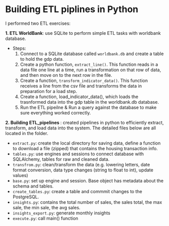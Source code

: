 # Building ETL piplines in Python

I performed two ETL exercises: <br>


<b>1. ETL WorldBank</b>: use SQLite to perform simple ETL tasks with worldbank database. 

* Steps:
    1. Connect to a SQLite database called `worldbank.db` and create a table to hold the gdp data.
    2. Create a python function, `extract_line()`. This function reads in a data file one line at a time, run a transformation on that row of data, and then move on to the next row in the file.
    3. Create a function, `transform_indicator_data()`. This function receives a line from the csv file and transforms the data in preparation for a load step.
    4. Create a function, load_indicator_data(), which loads the trasnformed data into the gdp table in the worldbank.db database.
    5. Run the ETL pipeilne & Run a query against the database to make sure everything worked correctly. 




<b> 2. Building ETL_pipelines </b>: created pipelines in python to efficiently extract, transform, and load data into the system. The detailed files below are all located in the folder. 

* `extract.py`: create the local directory for saving data, define a function to download a file (zipped) that contains the housing transaction info.
* `tables.py`: use engines and sessions to connect database with SQLAlchemy, tables for raw and cleaned data.
* `transfrom.py`: clean/transform the data (e.g. lowering letters,  date format conversion, data type changes (string to float to int), update values)
* `base.py`: set up engine and session. Base object has metadata about the schema and tables.
* `create_tables.py`: create a table and commmit changes to the PostgreSQL.
* `insights.py`: contains the total number of sales, the sales total, the max sale, the min sale, the avg sales.
* `insights_export.py`: generate monthly insights
* `execute.py`: call main() function 

